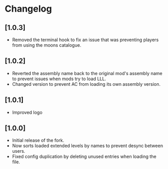 # Changelog

## [1.0.3]

- Removed the terminal hook to fix an issue that was preventing players from using the moons catalogue.

## [1.0.2]

- Reverted the assembly name back to the original mod's assembly name to prevent issues when mods try to load LLL.
- Changed version to prevent AC from loading its own assembly version.

## [1.0.1]

- Improved logo

## [1.0.0]

- Initial release of the fork.
- Now sorts loaded extended levels by names to prevent desync between users.
- Fixed config duplication by deleting unused entries when loading the file.
